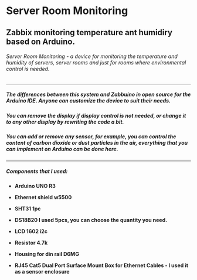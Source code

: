 # Server Room Monitoring
## Zabbix monitoring temperature ant humidiry based on Arduino.

###### Server Room Monitoring - a device for monitoring the temperature and humidity of servers, server rooms and just for rooms where environmental control is needed.


------------

##### The differences between this system and Zabbuino in open source for the Arduino IDE. Anyone can customize the device to suit their needs. 
##### You can remove the display if display control is not needed, or change it to any other display by rewriting the code a bit. 
##### You can add or remove any sensor, for example, you can control the content of carbon dioxide or dust particles in the air, everything that you can implement on Arduino can be done here.

------------


##### Components that I used:
- **Arduino UNO R3**

- **Ethernet shield w5500**

- **SHT31 1pc**

- **DS18B20 I used 5pcs, you can choose the quantity you need.**

- **LCD 1602 i2c**

- **Resistor 4.7k**

- **Housing for din rail D6MG**

- **RJ45 Cat5 Dual Port Surface Mount Box for Ethernet Cables - I used it as a sensor enclosure**

